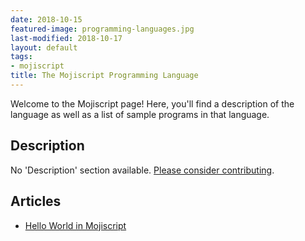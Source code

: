```yaml
---
date: 2018-10-15
featured-image: programming-languages.jpg
last-modified: 2018-10-17
layout: default
tags:
- mojiscript
title: The Mojiscript Programming Language
---
```


Welcome to the Mojiscript page! Here, you'll find a description of the language as well as a list of sample programs in that language.

## Description

No 'Description' section available. [Please consider contributing](https://github.com/TheRenegadeCoder/sample-programs-website).

## Articles

- [Hello World in Mojiscript](https://sampleprograms.io/projects/hello-world/mojiscript)
